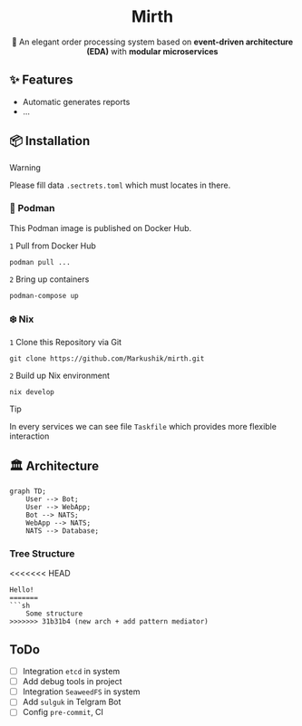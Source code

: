 <div align="center">

# Mirth
🌸 An elegant order processing system based on <strong>event-driven architecture (EDA)</strong> with <strong>modular microservices</strong>

</div>

## ✨ Features
- Automatic generates reports
- ...

## 📦 Installation
> [!WARNING]  
> Please fill data `.sectrets.toml` which must locates in there.

### 🦭 Podman
This Podman image is published on Docker Hub.

`1` Pull from Docker Hub
```
podman pull ...
```

`2` Bring up containers
```
podman-compose up
```

### ❄️ Nix

`1` Clone this Repository via Git
```shell
git clone https://github.com/Markushik/mirth.git
```

`2` Build up Nix environment
```shell
nix develop
```

> [!TIP]
> In every services we can see file `Taskfile` which provides more flexible interaction

## 🏛️ Architecture
```mermaid
graph TD;
    User --> Bot;
    User --> WebApp;
    Bot --> NATS;
    WebApp --> NATS;
    NATS --> Database;
```

### Tree Structure
<<<<<<< HEAD
```shell
Hello!
=======
```sh
    Some structure
>>>>>>> 31b31b4 (new arch + add pattern mediator)
```

## ToDo
- [ ] Integration `etcd` in system
- [ ] Add debug tools in project
- [ ] Integration `SeaweedFS` in system
- [ ] Add `sulguk` in Telgram Bot
- [ ] Config `pre-commit`, CI
